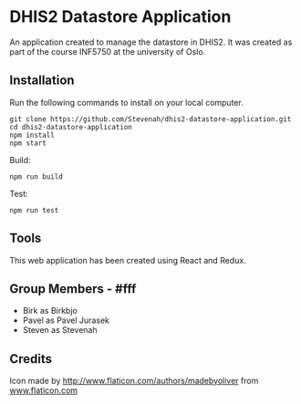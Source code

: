 # DHIS2 Datastore Application
An application created to manage the datastore in DHIS2. It was created as part of the course INF5750 at the university of Oslo.

## Installation
Run the following commands to install on your local computer.
``` ssh
git clone https://github.com/Stevenah/dhis2-datastore-application.git
cd dhis2-datastore-application
npm install
npm start 
 ```

Build: 
``` ssh 
npm run build
``` 


Test:
``` ssh 
npm run test
``` 

## Tools
This web application has been created using React and Redux.

## Group Members - #fff
- Birk as Birkbjo
- Pavel as Pavel Jurasek
- Steven as Stevenah

## Credits
Icon made by http://www.flaticon.com/authors/madebyoliver from www.flaticon.com
